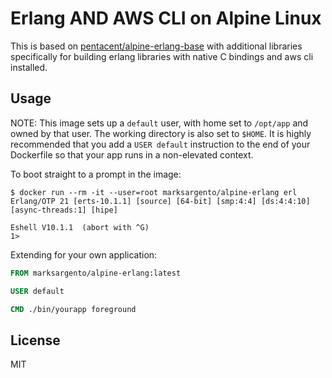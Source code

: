 # Erlang AND AWS CLI on Alpine Linux

This is based on [pentacent/alpine-erlang-base](https://hub.docker.com/r/bitwalker/alpine-elixir) with additional libraries specifically 
for building erlang libraries with native C bindings and aws cli installed.

## Usage

NOTE: This image sets up a `default` user, with home set to `/opt/app` and owned by that user. The working directory
is also set to `$HOME`. It is highly recommended that you add a `USER default` instruction to the end of your
Dockerfile so that your app runs in a non-elevated context.

To boot straight to a prompt in the image:

```
$ docker run --rm -it --user=root marksargento/alpine-erlang erl
Erlang/OTP 21 [erts-10.1.1] [source] [64-bit] [smp:4:4] [ds:4:4:10] [async-threads:1] [hipe]

Eshell V10.1.1  (abort with ^G)
1>
```

Extending for your own application:

```dockerfile
FROM marksargento/alpine-erlang:latest

USER default

CMD ./bin/yourapp foreground
```

## License

MIT
